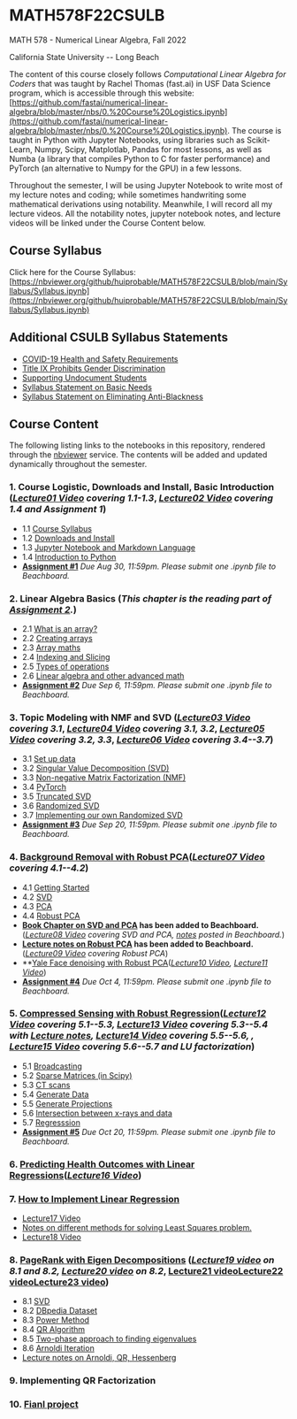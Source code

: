 # MATH578F22CSULB

MATH 578 - Numerical Linear Algebra, Fall 2022

California State University -- Long Beach

The content of this course closely follows *Computational Linear Algebra for Coders* that was taught by Rachel Thomas (fast.ai) in USF Data Science program, which is accessible through this website: [https://github.com/fastai/numerical-linear-algebra/blob/master/nbs/0.%20Course%20Logistics.ipynb](https://github.com/fastai/numerical-linear-algebra/blob/master/nbs/0.%20Course%20Logistics.ipynb). The course is taught in Python with Jupyter Notebooks, using libraries such as Scikit-Learn, Numpy, Scipy, Matplotlab, Pandas for most lessons, as well as Numba (a library that compiles Python to C for faster performance) and PyTorch (an alternative to Numpy for the GPU) in a few lessons. 

Throughout the semester, I will be using Jupyter Notebook to write most of my lecture notes and coding; while sometimes handwriting some mathematical derivations using notability. Meanwhile, I will record all my lecture videos. All the notability notes, jupyter notebook notes, and lecture videos will be linked under the Course Content below. 

## Course Syllabus

Click here for the Course Syllabus: [https://nbviewer.org/github/huiprobable/MATH578F22CSULB/blob/main/Syllabus/Syllabus.ipynb](https://nbviewer.org/github/huiprobable/MATH578F22CSULB/blob/main/Syllabus/Syllabus.ipynb)

## Additional CSULB Syllabus Statements

* [COVID-19 Health and Safety Requirements](https://nbviewer.org/github/huiprobable/MATH578F22CSULB/blob/main/Syllabus/Syllabus.ipynb#COVID-19-Health-and-Safety-Requirements)
* [Title IX Prohibits Gender Discrimination](https://nbviewer.org/github/huiprobable/MATH578F22CSULB/blob/main/Syllabus/Syllabus.ipynb#Title-IX-Prohibits-Gender-Discrimination)
* [Supporting Undocument Students](https://nbviewer.org/github/huiprobable/MATH578F22CSULB/blob/main/Syllabus/Syllabus.ipynb#Supporting-Undocument-Students)
* [Syllabus Statement on Basic Needs](https://nbviewer.org/github/huiprobable/MATH578F22CSULB/blob/main/Syllabus/Syllabus.ipynb#Syllabus-Statement-on-Basic-Needs)
* [Syllabus Statement on Eliminating Anti-Blackness](https://nbviewer.org/github/huiprobable/MATH578F22CSULB/blob/main/Syllabus/Syllabus.ipynb#Syllabus-Statement-on-Eliminating-Anti-Blackness)

## Course Content

The following listing links to the notebooks in this repository, rendered through the [nbviewer](http://nbviewer.jupyter.org) service. The contents will be added and updated dynamically throughout the semester. 

### 1. Course Logistic, Downloads and Install, Basic Introduction (*[Lecture01 Video](https://csulb-my.sharepoint.com/:v:/g/personal/paul_sun_csulb_edu/EdlgVcVHcm1LhyK9WIRc6mQBbJ_O4y0rmtiZRCxaXAqobQ?e=E9hsxJ) covering 1.1-1.3*, *[Lecture02 Video](https://csulb-my.sharepoint.com/:v:/g/personal/paul_sun_csulb_edu/ETy-K785D8BAqnSJw9RXpb0BfE86Nf5axYm_UfZ0YLFljQ?e=jupcra) covering 1.4 and Assignment 1*)
* 1.1 [Course Syllabus](https://nbviewer.org/github/huiprobable/MATH578F22CSULB/blob/main/Syllabus/Syllabus.ipynb)
* 1.2 [Downloads and Install](https://nbviewer.org/github/huiprobable/MATH578F22CSULB/blob/main/Lectures/Downloads.ipynb)
* 1.3 [Jupyter Notebook and Markdown Language](https://nbviewer.org/github/huiprobable/MATH578F22CSULB/blob/main/Lectures/Markdown.ipynb)
* 1.4 [Introduction to Python](https://nbviewer.org/github/huiprobable/MATH578F22CSULB/blob/main/Lectures/Lec01.ipynb)
* **[Assignment #1](https://nbviewer.org/github/huiprobable/MATH578F22CSULB/blob/main/Assignments/Assignment01.ipynb)**  *Due Aug 30, 11:59pm. Please submit one .ipynb file to Beachboard.*

### 2. Linear Algebra Basics (*This chapter is the reading part of [Assignment 2](https://nbviewer.org/github/huiprobable/MATH578F22CSULB/blob/main/Assignments/Assignment02.ipynb).*)
* 2.1 [What is an array?](https://nbviewer.org/github/huiprobable/MATH578F22CSULB/blob/main/Lectures/Lec02_numPy.ipynb#What-is-an-array?)
* 2.2 [Creating arrays](https://nbviewer.org/github/huiprobable/MATH578F22CSULB/blob/main/Lectures/Lec02_numPy.ipynb#Creating-arrays)
* 2.3 [Array maths](https://nbviewer.org/github/huiprobable/MATH578F22CSULB/blob/main/Lectures/Lec02_numPy.ipynb#Array-maths)
* 2.4 [Indexing and Slicing](https://nbviewer.org/github/huiprobable/MATH578F22CSULB/blob/main/Lectures/Lec02_numPy.ipynb#Indexing-and-Slicing)
* 2.5 [Types of operations](https://nbviewer.org/github/huiprobable/MATH578F22CSULB/blob/main/Lectures/Lec02_numPy.ipynb#Types-of-oper5tions)
* 2.6 [Linear algebra and other advanced math](https://nbviewer.org/github/huiprobable/MATH578F22CSULB/blob/main/Lectures/Lec02_numPy.ipynb#Linear-algebra-and-other-advanced-math)
* **[Assignment #2](https://nbviewer.org/github/huiprobable/MATH578F22CSULB/blob/main/Assignments/Assignment02.ipynb)**  *Due Sep 6, 11:59pm. Please submit one .ipynb file to Beachboard.*

### 3. Topic Modeling with NMF and SVD (*[Lecture03 Video](https://csulb-my.sharepoint.com/:v:/g/personal/paul_sun_csulb_edu/EXutjbDjYaJFsUNsYKOTqo0BaZWn-CzXozLuFjCq4hm0vQ?e=zYfWEU) covering 3.1*, *[Lecture04 Video](https://csulb-my.sharepoint.com/:v:/g/personal/paul_sun_csulb_edu/EUCxJYsdxrVNnxcMXm3aUukBEhs6ltP8WFkTnhpB-p6ogQ?e=l0gtVw) covering 3.1, 3.2*, *[Lecture05 Video](https://csulb-my.sharepoint.com/:v:/g/personal/paul_sun_csulb_edu/EXI36rawlXpElDWiezwZa5sBKawX4yJECeldG74l2ow5Jg?e=OiuCHL) covering 3.2, 3.3*, *[Lecture06 Video](https://csulb-my.sharepoint.com/:v:/g/personal/paul_sun_csulb_edu/EWL5dD33yvVIvLykQmOrJ0YBl_G7vOGgq29UU6xY8E8IPg?e=YxZko6) covering 3.4--3.7*)
* 3.1 [Set up data](https://nbviewer.org/github/huiprobable/MATH578F22CSULB/blob/main/Lectures/Lec03_NMF_SVD.ipynb#Set-up-data)
* 3.2 [Singular Value Decomposition (SVD)](https://nbviewer.org/github/huiprobable/MATH578F22CSULB/blob/main/Lectures/Lec03_NMF_SVD.ipynb#Singular-Value-Decomposition-(SVD))
* 3.3 [Non-negative Matrix Factorization (NMF)](https://nbviewer.org/github/huiprobable/MATH578F22CSULB/blob/main/Lectures/Lec03_NMF_SVD.ipynb#Non-negative-Matrix-Factorization-(NMF))
* 3.4 [PyTorch](https://nbviewer.org/github/huiprobable/MATH578F22CSULB/blob/main/Lectures/Lec03_NMF_SVD.ipynb#PyTorch)
* 3.5 [Truncated SVD](https://nbviewer.org/github/huiprobable/MATH578F22CSULB/blob/main/Lectures/Lec03_NMF_SVD.ipynb#Truncated-SVD)
* 3.6 [Randomized SVD](https://nbviewer.org/github/huiprobable/MATH578F22CSULB/blob/main/Lectures/Lec03_NMF_SVD.ipynb#Randomized-SVD)
* 3.7 [Implementing our own Randomized SVD](https://nbviewer.org/github/huiprobable/MATH578F22CSULB/blob/main/Lectures/Lec03_NMF_SVD.ipynb#Implementing-our-own-Randomized-SVD)
* **[Assignment #3](https://nbviewer.org/github/huiprobable/MATH578F22CSULB/blob/main/Assignments/Assignment03.ipynb)**  *Due Sep 20, 11:59pm. Please submit one .ipynb file to Beachboard.*

### 4. [Background Removal with Robust PCA](https://nbviewer.org/github/huiprobable/MATH578F22CSULB/blob/main/Lectures/Lec04_PCA.ipynb)(*[Lecture07 Video](https://csulb-my.sharepoint.com/:v:/g/personal/paul_sun_csulb_edu/EQchEBpN84NHjtB1jqb1N0cBadjPBF1Fizwk3qKFJV6Zrw?e=gBsBha) covering 4.1--4.2*)
* 4.1 [Getting Started](https://nbviewer.org/github/huiprobable/MATH578F22CSULB/blob/main/Lectures/Lec04_PCA.ipynb#Getting-Started)
* 4.2 [SVD](https://nbviewer.org/github/huiprobable/MATH578F22CSULB/blob/main/Lectures/Lec04_PCA.ipynb#SVD)
* 4.3 [PCA](https://nbviewer.org/github/huiprobable/MATH578F22CSULB/blob/main/Lectures/Lec04_PCA.ipynb#Principal-Component-Analysis-(PCA))
* 4.4 [Robust PCA](https://nbviewer.org/github/huiprobable/MATH578F22CSULB/blob/main/Lectures/Lec04_PCA.ipynb#Robust-PCA-(via-Primary-Component-Pursuit))
* **[Book Chapter on SVD and PCA](https://bbcsulb.desire2learn.com/d2l/le/lessons/882936/topics/10457733) has been added to Beachboard.** (*[Lecture08 Video](https://csulb-my.sharepoint.com/:v:/g/personal/paul_sun_csulb_edu/EUC4-P-lRvJHnH8A4lYrLJcBf2XgMxuWqR-5WS2Zr6cLTg?e=7ChC0Y) covering SVD and PCA, [notes](https://bbcsulb.desire2learn.com/d2l/le/lessons/882936/topics/10458541) posted in Beachboard.*)
* **[Lecture notes on Robust PCA](https://bbcsulb.desire2learn.com/d2l/le/lessons/882936/units/10458538) has been added to Beachboard.** (*[Lecture09 Video](https://csulb-my.sharepoint.com/:v:/g/personal/paul_sun_csulb_edu/EeteMrXExyJOn7CI-vHElGkBgMctX2a-qzzke8mrhkiUXQ?e=a88gSd) covering Robust PCA*) 
* **[Yale Face denoising with Robust PCA](https://nbviewer.org/github/huiprobable/MATH578F22CSULB/blob/main/Lectures/yaleB_RPCA.ipynb)(*[Lecture10 Video](https://csulb-my.sharepoint.com/:v:/g/personal/paul_sun_csulb_edu/EfnG5I020EdEh1mCp-hx6ToBaFLO4HYgpSkf5qeQwdki4A?e=EPCWtV), [Lecture11 Video](https://csulb-my.sharepoint.com/:v:/g/personal/paul_sun_csulb_edu/EVcbbmz5ULJDietA7uQWS4kB9rqZKRDYoeVfVCEWNj__Dw?e=ssgVQy)*)
* **[Assignment #4](https://nbviewer.org/github/huiprobable/MATH578F22CSULB/blob/main/Assignments/Assignment04.ipynb)**  *Due Oct 4, 11:59pm. Please submit one .ipynb file to Beachboard.*

### 5. [Compressed Sensing with Robust Regression](https://nbviewer.org/github/huiprobable/MATH578F22CSULB/blob/main/Lectures/Lec05_CS_RR.ipynb)(*[Lecture12 Video](https://csulb-my.sharepoint.com/:v:/g/personal/paul_sun_csulb_edu/ES2ATBBm9BJBvMYFv4MmV2EBXLabkqJfNdJ3tzHGn9dLJw?e=JcJ8nm) covering 5.1--5.3, [Lecture13 Video](https://csulb-my.sharepoint.com/:v:/g/personal/paul_sun_csulb_edu/EYycydrNxW9Dk5XpB6MLyL8Bjj2vQQB0uwlPcGUiogfmUQ?e=tt1cdQ) covering 5.3--5.4 with [Lecture notes](https://bbcsulb.desire2learn.com/d2l/le/lessons/882936/units/10458538), [Lecture14 Video](https://csulb-my.sharepoint.com/:v:/g/personal/paul_sun_csulb_edu/EQt623R6ZB9AlPTbbI6w2KUB8haNRgReAIaCstS7kfd3Hw?e=YXPaKv) covering 5.5--5.6, , [Lecture15 Video](https://csulb-my.sharepoint.com/:v:/g/personal/paul_sun_csulb_edu/ET56ISrHQa9NngJyT92PfLMBEXinOCDqnf6pMNFP9xu15w?e=rKkhby) covering 5.6--5.7 and LU factorization*)
* 5.1 [Broadcasting](https://nbviewer.org/github/huiprobable/MATH578F22CSULB/blob/main/Lectures/Lec05_CS_RR.ipynb#Broadcasting)
* 5.2 [Sparse Matrices (in Scipy)](https://nbviewer.org/github/huiprobable/MATH578F22CSULB/blob/main/Lectures/Lec05_CS_RR.ipynb#Sparse-Matrices-(in-Scipy))
* 5.3 [CT scans](https://nbviewer.org/github/huiprobable/MATH578F22CSULB/blob/main/Lectures/Lec05_CS_RR.ipynb#Today:-CT-scans)
* 5.4 [Generate Data](https://nbviewer.org/github/huiprobable/MATH578F22CSULB/blob/main/Lectures/Lec05_CS_RR.ipynb#Generate-Data)
* 5.5 [Generate Projections](https://nbviewer.org/github/huiprobable/MATH578F22CSULB/blob/main/Lectures/Lec05_CS_RR.ipynb#Generate-Projections)
* 5.6 [Intersection between x-rays and data](https://nbviewer.org/github/huiprobable/MATH578F22CSULB/blob/main/Lectures/Lec05_CS_RR.ipynb#Intersection-between-x-rays-and-data)
* 5.7 [Regresssion](https://nbviewer.org/github/huiprobable/MATH578F22CSULB/blob/main/Lectures/Lec05_CS_RR.ipynb#Regresssion)
* **[Assignment #5](https://nbviewer.org/github/huiprobable/MATH578F22CSULB/blob/main/Assignments/Assignment05.ipynb)**  *Due Oct 20, 11:59pm. Please submit one .ipynb file to Beachboard.*

### 6. [Predicting Health Outcomes with Linear Regressions](https://nbviewer.org/github/huiprobable/MATH578F22CSULB/blob/main/Lectures/Lec06_LinRegrApp.ipynb)(*[Lecture16 Video](https://csulb-my.sharepoint.com/:v:/g/personal/paul_sun_csulb_edu/Ee1TX48j-XRAkEdr3nPQZWIBaXgqtr6mjGYz_s-JaVdJdw?e=mJpaA4)*)

### 7. [How to Implement Linear Regression](https://nbviewer.org/github/huiprobable/MATH578F22CSULB/blob/main/Lectures/Lec07_Implement_LR.ipynb)
* [Lecture17 Video](https://csulb-my.sharepoint.com/:v:/g/personal/paul_sun_csulb_edu/ET0ljBUwbF1PoaApPryIbekBaRxlwl6LRdKs_SiS5GbPBA?e=n8tm3J)
* [Notes on different methods for solving Least Squares problem.](https://bbcsulb.desire2learn.com/d2l/le/lessons/882936/units/10458538)
* [Lecture18 Video](https://csulb-my.sharepoint.com/:v:/g/personal/paul_sun_csulb_edu/EY0GKAMcU01CuXJdHHEhz24Btjqhzeyivk-hLQ4dJG7BwA?e=MRV5wD)

### 8. [PageRank with Eigen Decompositions](https://nbviewer.org/github/huiprobable/MATH578F22CSULB/blob/main/Lectures/Lec08_PageRank.ipynb) (*[Lecture19 video](https://csulb-my.sharepoint.com/:v:/g/personal/paul_sun_csulb_edu/EUAs9SeIpiRAg5SJlAxQbFABJfakDSYLHK-86liuTbv5tg?e=rnHnbB) on 8.1 and 8.2, [Lecture20 video](https://csulb-my.sharepoint.com/:v:/g/personal/paul_sun_csulb_edu/EUiyDXXsILJArfrcUnwhlgMBiDJsr34j2Eav0-qTTG5zqA?e=J2hDiY) on 8.2*, [Lecture21 video](https://csulb-my.sharepoint.com/:v:/g/personal/paul_sun_csulb_edu/EY_6uV2tca9JtcOJXHI2qhoBGJqV1zkiNsjc9BR907WXvA?e=mWHqpr)[Lecture22 video](https://csulb-my.sharepoint.com/:v:/g/personal/paul_sun_csulb_edu/EcIey0uRT2xItr_3uI26oYcB-e-FTgxlOKe5z11261FQvQ?e=veo2fX)[Lecture23 video](https://csulb-my.sharepoint.com/:v:/g/personal/paul_sun_csulb_edu/Ea5yRN4ZEIJIk1MeAB7_6q0BzkHXI47KOCtqhm0qpBadbA?e=Kw3zaz))
* 8.1 [SVD](https://nbviewer.org/github/huiprobable/MATH578F22CSULB/blob/main/Lectures/Lec08_PageRank.ipynb#Motivation)
* 8.2 [DBpedia Dataset](https://nbviewer.org/github/huiprobable/MATH578F22CSULB/blob/main/Lectures/Lec08_PageRank.ipynb#DBpedia)
* 8.3 [Power Method](https://nbviewer.org/github/huiprobable/MATH578F22CSULB/blob/main/Lectures/Lec08_PageRank.ipynb#Power-method)
* 8.4 [QR Algorithm](https://nbviewer.org/github/huiprobable/MATH578F22CSULB/blob/main/Lectures/Lec08_PageRank.ipynb#QR-Algorithm)
* 8.5 [Two-phase approach to finding eigenvalues](https://nbviewer.org/github/huiprobable/MATH578F22CSULB/blob/main/Lectures/Lec08_PageRank.ipynb#A-Two-Phase-Approach)
* 8.6 [Arnoldi Iteration](https://nbviewer.org/github/huiprobable/MATH578F22CSULB/blob/main/Lectures/Lec08_PageRank.ipynb#Arnoldi-Iteration)
* [Lecture notes on Arnoldi, QR, Hessenberg](https://bbcsulb.desire2learn.com/d2l/le/lessons/882936/units/10458538)

### 9. Implementing QR Factorization 

### 10. [Fianl project](https://csulb-my.sharepoint.com/:w:/g/personal/paul_sun_csulb_edu/ERyZZD7OfWJOqkrPR7KagsgB6FOLMwiMk3YpKrbLu4xHJA?e=ZnaIda)
